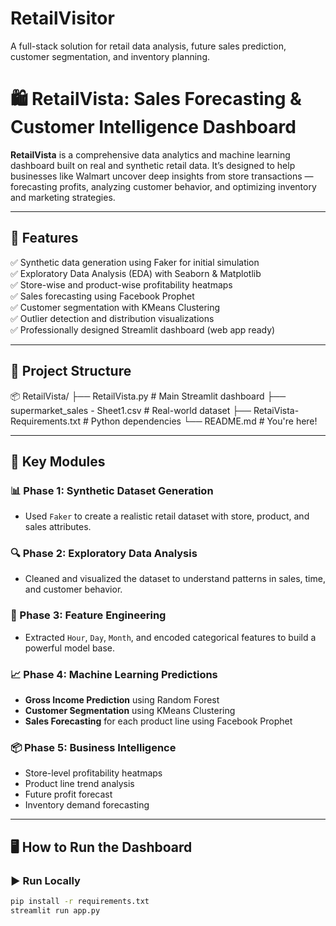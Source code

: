 # RetailVisitor
A full-stack solution for retail data analysis, future sales prediction, customer segmentation, and inventory planning.
# 🛍️ RetailVista: Sales Forecasting & Customer Intelligence Dashboard

**RetailVista** is a comprehensive data analytics and machine learning dashboard built on real and synthetic retail data. It’s designed to help businesses like Walmart uncover deep insights from store transactions — forecasting profits, analyzing customer behavior, and optimizing inventory and marketing strategies.

---

## 🚀 Features

✅ Synthetic data generation using Faker for initial simulation  
✅ Exploratory Data Analysis (EDA) with Seaborn & Matplotlib  
✅ Store-wise and product-wise profitability heatmaps  
✅ Sales forecasting using Facebook Prophet  
✅ Customer segmentation with KMeans Clustering  
✅ Outlier detection and distribution visualizations  
✅ Professionally designed Streamlit dashboard (web app ready)

---

## 📁 Project Structure

📦 RetailVista/
├── RetailVista.py # Main Streamlit dashboard
├── supermarket_sales - Sheet1.csv # Real-world dataset
├── RetaiVista-Requirements.txt # Python dependencies
└── README.md # You're here!

---

## 🧠 Key Modules

### 📊 Phase 1: Synthetic Dataset Generation
- Used `Faker` to create a realistic retail dataset with store, product, and sales attributes.

### 🔍 Phase 2: Exploratory Data Analysis
- Cleaned and visualized the dataset to understand patterns in sales, time, and customer behavior.

### 🧱 Phase 3: Feature Engineering
- Extracted `Hour`, `Day`, `Month`, and encoded categorical features to build a powerful model base.

### 📈 Phase 4: Machine Learning Predictions
- **Gross Income Prediction** using Random Forest
- **Customer Segmentation** using KMeans Clustering
- **Sales Forecasting** for each product line using Facebook Prophet

### 📦 Phase 5: Business Intelligence
- Store-level profitability heatmaps
- Product line trend analysis
- Future profit forecast
- Inventory demand forecasting

---

## 🖥️ How to Run the Dashboard

### ▶️ Run Locally

```bash
pip install -r requirements.txt
streamlit run app.py

